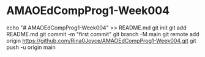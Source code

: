 # AMAOEdCompProg1-Week004
echo "# AMAOEdCompProg1-Week004" >> README.md
git init
git add README.md
git commit -m "first commit"
git branch -M main
git remote add origin https://github.com/Rina0Joyce/AMAOEdCompProg1-Week004.git
git push -u origin main
